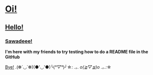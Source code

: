 # [Oi!](https://github.com/user-attachments/assets/be3ae61e-4600-4d2c-a3d7-cd8002620197)

## [Hello!](https://github.com/user-attachments/assets/ddf22ee5-09c5-415c-ba22-509177c81a28)

### [Sawadeee!](https://github.com/user-attachments/assets/036e093b-a47f-4564-adaa-87ab7dc3dde2)

**I'm here with my friends to try testing how to do a README file in the GitHub**

[Bye!](https://github.com/user-attachments/assets/abcc61e1-9317-462e-a538-f8f9d9aed07f)
.(❁´◡`❁)(●'◡'●)╰(*°▽°*)╯☆*: .｡. o(≧▽≦)o .｡.:*☆

